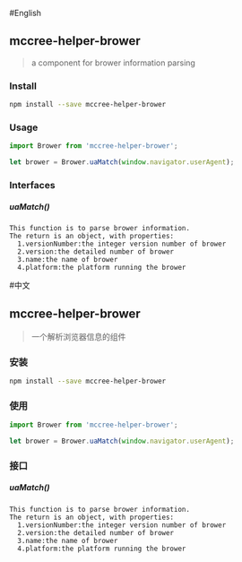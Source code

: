 #English

## mccree-helper-brower
> a component for brower information parsing

### Install
```sh
npm install --save mccree-helper-brower
```

### Usage
```javascript
import Brower from 'mccree-helper-brower';
```
```javascript
let brower = Brower.uaMatch(window.navigator.userAgent);
```


### Interfaces

##### uaMatch()
    This function is to parse brower information.
    The return is an object, with properties:
      1.versionNumber:the integer version number of brower
      2.version:the detailed number of brower
      3.name:the name of brower
      4.platform:the platform running the brower
      
#中文

## mccree-helper-brower
> 一个解析浏览器信息的组件

### 安装
```sh
npm install --save mccree-helper-brower
```

### 使用
```javascript
import Brower from 'mccree-helper-brower';
```
```javascript
let brower = Brower.uaMatch(window.navigator.userAgent);
```


### 接口

##### uaMatch()
    This function is to parse brower information.
    The return is an object, with properties:
      1.versionNumber:the integer version number of brower
      2.version:the detailed number of brower
      3.name:the name of brower
      4.platform:the platform running the brower